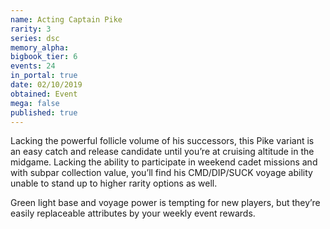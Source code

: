 ```yaml
---
name: Acting Captain Pike
rarity: 3
series: dsc
memory_alpha:
bigbook_tier: 6
events: 24
in_portal: true
date: 02/10/2019
obtained: Event
mega: false
published: true
---
```


Lacking the powerful follicle volume of his successors, this Pike variant is an easy catch and release candidate until you’re at cruising altitude in the midgame. Lacking the ability to participate in weekend cadet missions and with subpar collection value, you’ll find his CMD/DIP/SUCK voyage ability unable to stand up to higher rarity options as well.

Green light base and voyage power is tempting for new players, but they’re easily replaceable attributes by your weekly event rewards.
